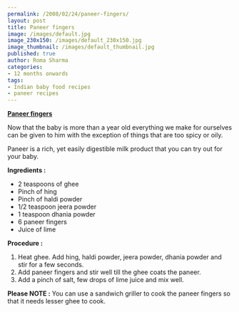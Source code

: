```yaml
--- 
permalink: /2008/02/24/paneer-fingers/
layout: post
title: Paneer fingers
image: /images/default.jpg
image_230x150: /images/default_230x150.jpg
image_thumbnail: /images/default_thumbnail.jpg
published: true
author: Roma Sharma
categories: 
- 12 months onwards
tags:
- Indian baby food recipes
- paneer recipes
---
```

<u><b>Paneer fingers</b></u>

Now that the baby is more than a year old everything we make for ourselves can be given to him with the exception of things that are too spicy or oily.

Paneer is a rich, yet easily digestible milk product that you can try out for your baby.

<b>Ingredients :</b>
<ul>
	<li>2 teaspoons of ghee</li>
	<li>Pinch of hing</li>
	<li>Pinch of haldi powder</li>
	<li>1/2 teaspoon jeera powder</li>
	<li>1 teaspoon dhania powder</li>
	<li>6 paneer fingers</li>
	<li>Juice of lime</li>
</ul>
<b>Procedure :</b>
<ol>
	<li>Heat ghee. Add hing, haldi powder, jeera powder, dhania powder and stir for a few seconds.</li>
	<li>Add paneer fingers and stir well till the ghee coats the paneer.</li>
	<li>Add a pinch of salt, few drops of lime juice and mix well.</li>
</ol>
<b>Please NOTE :</b>
You can use a sandwich griller to cook the paneer fingers so that it needs lesser ghee to cook.

